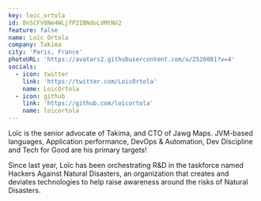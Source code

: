 ```yaml
---
key: loic_ortola
id: 8nSCFV8Ne4WLjfP2IBNdoLVMtNV2
feature: false
name: Loïc Ortola
company: Takima
city: 'Paris, France'
photoURL: 'https://avatars2.githubusercontent.com/u/2526081?v=4'
socials:
  - icon: twitter
    link: 'https://twitter.com/LoicOrtola'
    name: LoicOrtola
  - icon: github
    link: 'https://github.com/loicortola'
    name: loicortola
---
```

Loïc is the senior advocate of Takima, and CTO of Jawg Maps. 
JVM-based languages, Application performance, DevOps & Automation, Dev Discipline and Tech for Good are his primary targets!

Since last year, Loïc has been orchestrating R&D in the taskforce named Hackers Against Natural Disasters, an organization that creates and deviates technologies to help raise awareness around the risks of Natural Disasters.